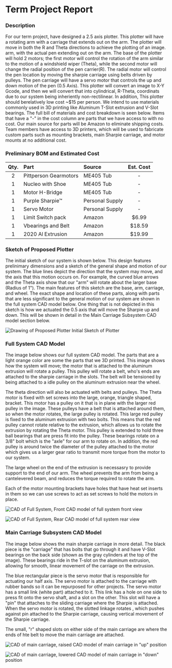 # Term Project Report 
### Description 
For our term project, have designed a 2.5 axis plotter. This plotter will have 
a rotating arm with a carriage that extends out on the arm. The plotter will move
in both the R and Theta directions to achieve the plotting of an image. 
arm, with the actual pen extending out on the arm. The base of the plotter will 
hold 2 motors; the first motor will control the rotation of the arm similar to 
the motion of  a windshield wiper (Theta), while the second motor will change the radial 
position of the pen carrier(R). The radial motor will control the pen location by 
moving the sharpie carriage using belts driven by pulleys. The pen carriage will have a servo motor 
that controls the up and down motion of the pen (0.5 Axis). This plotter will 
convert an image to X-Y Gcode, and then we will convert that into cylindrical, 
R-Theta, coordinats due to our system being inheriently non-rectilinear. 
In addition, This plotter should berelatively low cost ~$15 per person. 
We intend to use materials commonly used in 3D printing like Aluminum T-Slot 
extrusion and V-Slot bearings. The full bill of materials and cost breakdown 
is seen below. Items that have a "-" in the cost column are parts that we have 
access to with no cost. Our main source for parts will be Amazon to eliminate 
shipping costs. Team members have access to 3D printers, which will be used 
to fabricate custom parts such as mounting brackets, main Sharpie carriage, 
and motor mounts at no additional cost.  
### Preliminary BOM and Estimated Cost
| Qty. | Part                  | Source                | Est. Cost |
|:----:|:----------------------|:----------------------|:---------:|
|  2   | Pittperson Gearmotors | ME405 Tub             |     -     |
|  1   | Nucleo with Shoe      | ME405 Tub             |     -     |
|  1   | Motor H-Bridge        | ME405 Tub             |     -     |
|  1   | Purple Sharpie&trade; | Personal Supply       |     -     |
|  1   | Servo Motor           | Personal Supply       |     -     |
|  1   | Limit Switch pack     | Amazon                |   $6.99   |
|  1   | Vbearings and Belt    | Amazon                |   $18.59  |
|  1   | 2020 Al Extrusion     | Amazon                |   $19.99  |

### Sketch of Proposed Plotter 
The initial sketch of our system is shown below. This design features prelinimary
dimensions and a sketch of the general shape and motion of our system. The blue lines
depict the direction that the system may move, and the axis that this motion occurs on.
For example, the curved blue arrows and the Theta axis show that our "arm" will rotate
about the larger base (Radius of 1"). The main features of this sketch are the base,
arm, carriage, and wheel. The exact shape and location of these parts, along with 
parts that are less significant to the general motion of our system are shown in the 
full system CAD model below. One thing that is not depicted in this sketch is how 
we actuated the 0.5 axis that will move the Sharpie up and down. This will be shown
in detail in the Main Carriage Subsystem CAD model section below. 

![Drawing of Proposed Plotter](https://github.com/dcejagon/Term-Project/blob/d55f55b985cb45acc1c4e1f98c530143e906ff7f/Project%20Sketch%20.png)
Initial Sketch of Plotter 


### Full System CAD Model
The image below shows our full system CAD model. The parts that are a light orange 
color are some the parts that we 3D printed. This image shows how the system will move;
the motor that is attached to the aluminum extrusion will rotate a pulley. This pulley 
will rotate a belt, who's ends are attached to the sharpie carriage in the slots. The
belt will be tensioned by being attached to a idle pulley on the aluminum extrusion
near the wheel.

The theta direction will also be actuated with belts and pulleys. The Theta motor
is fixed with set screws into the large, orange, triangle shaped, bracket. This motor 
has a pulley on it that is in plane with the larger red pulley in the image. These pulleys
have a belt that is attached around them, so when the motor rotates, the large 
pulley is rotated. This large red pulley is fixed to the aluminum extrusion with 
two bolts. This means that the red pulley cannot rotate relative to the extrusion,
which allows us to rotate the extrusion by rotating the Theta motor. This pulley is 
extended to hold three ball bearings that are press fit into the pulley. 
These bearings rotate on a 3/8" bolt which is the "axle" for our arm to rotate on.
In addition, the red pulley is around twice the diameter of the pulley attached to the motor 
which gives us a larger gear ratio to transmit more torque from the motor to our system. 

The large wheel on the end of the extrusion is necessasry to provide support to the 
end of our arm. The wheel prevents the arm from being a cantelevered beam, and reduces
the torque required to rotate the arm. 

Each of the motor mounting brackets have holes that have heat set inserts in them
so we can use screws to act as set screws to hold the motors in place. 

![CAD of Full System, Front](https://github.com/dcejagon/Term-Project/blob/f340f8d59cd680c3848f8afeec37d6229f56b2f1/FullSysCAD.png)
CAD model of full system front view

![CAD of Full System, Rear](https://github.com/dcejagon/Term-Project/blob/f340f8d59cd680c3848f8afeec37d6229f56b2f1/FullSysCAD2.png)
CAD model of full system rear view


### Main Carriage Subsystem CAD Model

The image below shows the main sharpie carriage in more detail. The black piece
is the "carriage" that has bolts that go through it and have V-Slot bearings on
the back side (shown as the gray cylinders at the top of the image). These bearings
ride in the T-slot on the aluminum extrusion, allowing for smooth, linear movement
of the carriage on the extrusion. 

The blue rectangular piece is the servo motor that is responsible for actuating our 
half axis. The servo motor is attached to the carriage with rubber bands so it can
be repurposed for other projects. The servo motor has a small link (white part) attached to it.
This link has a hole on one side to press fit onto the servo shaft, and a slot 
on the other. This slot will have a "pin" that attaches to the sliding carriage 
where the Sharpie is attached. When the servo motor is rotated, the slotted linkage
rotates , which pushes against pin attached to the Sharpie carriage, causing 
vertical movement of the Sharpie carriage. 

The small, "r" shaped slots on either side of the main carriage are where the ends
of hte belt to move the main carriage are attached.  

![CAD of main carriage, raised](https://github.com/dcejagon/Term-Project/blob/f340f8d59cd680c3848f8afeec37d6229f56b2f1/SharpieCarriageUp.png)
CAD model of main carriage in "up" position

![CAD of main carriage, lowered](https://github.com/dcejagon/Term-Project/blob/f340f8d59cd680c3848f8afeec37d6229f56b2f1/SharpieCarriageDown.png)
CAD model of main carriage in "down" position